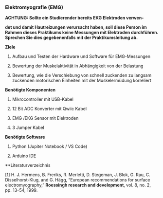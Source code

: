 ### **Elektromyografie (EMG)**

**ACHTUNG: Sollte ein Studierender bereits EKG Elektroden verwen-**

**det und damit Hautreizungen verursacht haben, soll diese Person im**
**Rahmen dieses Praktikums keine Messungen mit Elektroden durchführen.**
**Sprechen Sie dies gegebenenfalls mit der Praktikumsleitung ab.**

**Ziele**

1. Aufbau und Testen der Hardware und Software für EMG-Messungen

2. Bewertung der Muskelaktivität in Abhängigkeit von der Belastung

3. Bewertung, wie die Verschiebung von schnell zuckenden zu langsam
zuckenden motorischen Einheiten mit der Muskelermüdung korreliert

**Benötigte Komponenten**

1. Mikrocontroller mit USB-Kabel

2. 12 Bit ADC Konverter mit Qwiic Kabel

3. EMG /EKG Sensor mit Elektroden

4. 3 Jumper Kabel

**Benötigte Software**

1. Python (Jupiter Notebook / VS Code)

2. Arduino IDE

**Literaturverzeichnis

[1] H. J. Hermens, B. Freriks, R. Merletti, D. Stegeman, J. Blok, G. Rau,
C. Disselhorst-Klug, and G. Hägg, “European recommendations for surface
electromyography,” **Roessingh research and development**, vol. 8, no. 2,
pp. 13–54, 1999.